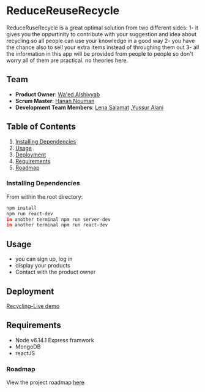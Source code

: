 # ReduceReuseRecycle
ReduceRuseRecycle is a great optimal solution from two different sides:
1- it gives you the oppurtinity to contribute with your suggestion and idea about recycling so all people can use your knowledge in a good way 
2- you have the chance also to sell your extra items instead of throughing them out 
3- all the information in this app will be provided from people to people so don't worry all of them are practical. no theories here.

## Team

 - __Product Owner__: [Wa'ed Alshiyyab](https://github.com/Waed93)
 - __Scrum Master__: [Hanan Nouman](https://github.com/HananNouman)    
 - __Development Team Members__: [Lena Salamat](https://github.com/lenaSalamat) ,[Yussur Alani](https://github.com/Yussur90)

## Table of Contents

1. [Installing Dependencies](#InstallingDependencies)
1. [Usage](#Usage)
1. [Deployment](#Deployment)
1. [Requirements](#Requirements)
1. [Roadmap](#Roadmap)


### Installing Dependencies

From within the root directory:

```sh
npm install
npm run react-dev
in another terminal npm run server-dev
in another terminal npm run react-dev
``` 


## Usage

- you can sign up, log in 
- display your products
- Contact with the product owner

## Deployment
[Recycling-Live demo](https://www.youtube.com/watch?v=kdXiuE6DJ9w&feature=youtu.be)

## Requirements

- Node v6.14.1
 Express framwork
- MongoDB 
- reactJS



### Roadmap

View the project roadmap [here](https://github.com/Zuse-RBK/Zuse-RBK/issues)